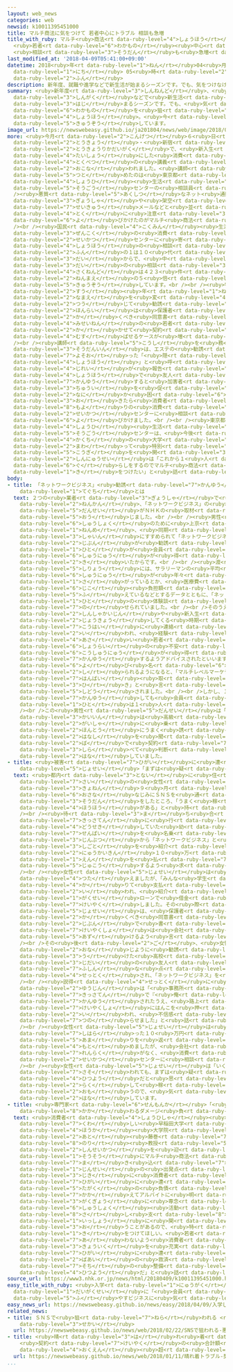 ```yaml
---
layout: web_news
categories: web
newsid: k10011395451000
title: マルチ商法に気をつけて 若者中心にトラブル 相談も急増
title_with_ruby: マルチ<ruby>商法<rt data-ruby-level="4">しょうほう</rt></ruby>に<ruby>気<rt data-ruby-level="1">き</rt></ruby>をつけて
  <ruby>若者<rt data-ruby-level="6">わかもの</rt></ruby><ruby>中心<rt data-ruby-level="2">ちゅうしん</rt></ruby>にトラブル
  <ruby>相談<rt data-ruby-level="3">そうだん</rt></ruby>も<ruby>急増<rt data-ruby-level="5">きゅうぞう</rt></ruby>
last_modified_at: '2018-04-09T05:41:00+09:00'
datetime: 2018<ruby>年<rt data-ruby-level="1">ねん</rt></ruby>04<ruby>月<rt data-ruby-level="1">がつ</rt></ruby>09<ruby>日<rt
  data-ruby-level="1">にち</rt></ruby> 05<ruby>時<rt data-ruby-level="2">じ</rt></ruby>41<ruby>分<rt
  data-ruby-level="2">ふん</rt></ruby>
description: 新年度、就職や進学などで新生活が始まるシーズンです。でも、気をつけなければいけないのが若者を狙ったマルチ商法。今、トラブルが急増しています。
summary: <ruby>新年度<rt data-ruby-level="3">しんねんど</rt></ruby>、<ruby>就職<rt data-ruby-level="6">しゅうしょく</rt></ruby>や<ruby>進学<rt
  data-ruby-level="3">しんがく</rt></ruby>などで<ruby>新生活<rt data-ruby-level="2">しんせいかつ</rt></ruby>が<ruby>始<rt
  data-ruby-level="3">はじ</rt></ruby>まるシーズンです。でも、<ruby>気<rt data-ruby-level="1">き</rt></ruby>をつけなければいけないのが<ruby>若者<rt
  data-ruby-level="6">わかもの</rt></ruby>を<ruby>狙<rt data-ruby-level="7">ねら</rt></ruby>ったマルチ<ruby>商法<rt
  data-ruby-level="4">しょうほう</rt></ruby>。<ruby>今<rt data-ruby-level="2">いま</rt></ruby>、トラブルが<ruby>急増<rt
  data-ruby-level="5">きゅうぞう</rt></ruby>しています。
image_url: https://newswebeasy.github.io/ja201804/news/web/image/2018/04/09/K10011395451_1804090618_1804090620_01_02.jpg
more: <ruby>今月<rt data-ruby-level="2">こんげつ</rt></ruby>６<ruby>日<rt data-ruby-level="1">にち</rt></ruby>、<ruby>東京<rt
  data-ruby-level="2">とうきょう</rt></ruby>・<ruby>新宿<rt data-ruby-level="3">しんじゅく</rt></ruby>にある<ruby>東京理科大学<rt
  data-ruby-level="2">とうきょうりかだいがく</rt></ruby>で、<ruby>新入生<rt data-ruby-level="2">しんにゅうせい</rt></ruby>を<ruby>対象<rt
  data-ruby-level="4">たいしょう</rt></ruby>にした<ruby>消費<rt data-ruby-level="4">しょうひ</rt></ruby>トラブルについての<ruby>特別<rt
  data-ruby-level="4">とくべつ</rt></ruby>の<ruby>講義<rt data-ruby-level="5">こうぎ</rt></ruby>が<ruby>行<rt
  data-ruby-level="2">おこな</rt></ruby>われました。<ruby>講師<rt data-ruby-level="5">こうし</rt></ruby>を<ruby>務<rt
  data-ruby-level="5">つと</rt></ruby>めたのは<ruby>東京都<rt data-ruby-level="3">とうきょうと</rt></ruby><ruby>消費<rt
  data-ruby-level="4">しょうひ</rt></ruby><ruby>生活<rt data-ruby-level="2">せいかつ</rt></ruby><ruby>総合<rt
  data-ruby-level="5">そうごう</rt></ruby>センターの<ruby>相談員<rt data-ruby-level="3">そうだんいん</rt></ruby>。<br
  /><ruby>悪質<rt data-ruby-level="5">あくしつ</rt></ruby>なネット<ruby>通販<rt data-ruby-level="7">つうはん</rt></ruby><ruby>業者<rt
  data-ruby-level="3">ぎょうしゃ</rt></ruby>や<ruby>架空<rt data-ruby-level="7">かくう</rt></ruby><ruby>請求<rt
  data-ruby-level="7">せいきゅう</rt></ruby>メールなどと<ruby>並<rt data-ruby-level="6">なら</rt></ruby>んで、<ruby>特<rt
  data-ruby-level="4">とく</rt></ruby>に<ruby>注意<rt data-ruby-level="3">ちゅうい</rt></ruby>を<ruby>呼<rt
  data-ruby-level="6">よ</rt></ruby>びかけたのがマルチ<ruby>商法<rt data-ruby-level="4">しょうほう</rt></ruby>のトラブルです。<br
  /><br /><ruby>国民<rt data-ruby-level="4">こくみん</rt></ruby><ruby>生活<rt data-ruby-level="2">せいかつ</rt></ruby>センターによりますと、<ruby>全国<rt
  data-ruby-level="3">ぜんこく</rt></ruby>の<ruby>消費<rt data-ruby-level="4">しょうひ</rt></ruby><ruby>生活<rt
  data-ruby-level="2">せいかつ</rt></ruby>センターに<ruby>寄<rt data-ruby-level="5">よ</rt></ruby>せられるマルチ<ruby>商法<rt
  data-ruby-level="4">しょうほう</rt></ruby>の<ruby>相談<rt data-ruby-level="3">そうだん</rt></ruby>の３<ruby>分<rt
  data-ruby-level="2">ふん</rt></ruby>の１は１０<ruby>代<rt data-ruby-level="3">だい</rt></ruby>と２０<ruby>代<rt
  data-ruby-level="3">だい</rt></ruby>からで、<ruby>中<rt data-ruby-level="1">なか</rt></ruby>でも１０<ruby>代<rt
  data-ruby-level="3">だい</rt></ruby>の<ruby>相談<rt data-ruby-level="3">そうだん</rt></ruby>は、<ruby>昨年度<rt
  data-ruby-level="4">さくねんど</rt></ruby>は４２３<ruby>件<rt data-ruby-level="5">けん</rt></ruby>と、４<ruby>年前<rt
  data-ruby-level="2">ねんまえ</rt></ruby>の５<ruby>倍<rt data-ruby-level="3">ばい</rt></ruby>に<ruby>急増<rt
  data-ruby-level="5">きゅうぞう</rt></ruby>しています。<br /><br /><ruby>特<rt data-ruby-level="4">とく</rt></ruby>に、ここ<ruby>数<rt
  data-ruby-level="2">すう</rt></ruby><ruby>年<rt data-ruby-level="1">ねん</rt></ruby>は、「ネットワークビジネス」などと<ruby>名前<rt
  data-ruby-level="2">なまえ</rt></ruby>を<ruby>変<rt data-ruby-level="4">か</rt></ruby>えてＳＮＳなどを<ruby>通<rt
  data-ruby-level="2">つう</rt></ruby>じて<ruby>勧誘<rt data-ruby-level="7">かんゆう</rt></ruby>し、<ruby>本来<rt
  data-ruby-level="2">ほんらい</rt></ruby>は<ruby>保護者<rt data-ruby-level="5">ほごしゃ</rt></ruby>が<ruby>書<rt
  data-ruby-level="2">か</rt></ruby>くべき<ruby>同意書<rt data-ruby-level="3">どういしょ</rt></ruby>を<ruby>未成年<rt
  data-ruby-level="4">みせいねん</rt></ruby>の<ruby>若者<rt data-ruby-level="6">わかもの</rt></ruby>に<ruby>書<rt
  data-ruby-level="2">か</rt></ruby>かせて<ruby>契約<rt data-ruby-level="7">けいやく</rt></ruby>を<ruby>結<rt
  data-ruby-level="4">むす</rt></ruby>ばせるケースが<ruby>増<rt data-ruby-level="5">ふ</rt></ruby>えています。<br
  /><br /><ruby>講師<rt data-ruby-level="5">こうし</rt></ruby>を<ruby>務<rt data-ruby-level="5">つと</rt></ruby>めた<ruby>相談員<rt
  data-ruby-level="3">そうだんいん</rt></ruby>は、エステの<ruby>勧誘<rt data-ruby-level="7">かんゆう</rt></ruby>などを<ruby>装<rt
  data-ruby-level="7">よそお</rt></ruby>った「<ruby>隠<rt data-ruby-level="7">かく</rt></ruby>れマルチ<ruby>商法<rt
  data-ruby-level="4">しょうほう</rt></ruby>」と<ruby>呼<rt data-ruby-level="6">よ</rt></ruby>ばれる<ruby>事例<rt
  data-ruby-level="4">じれい</rt></ruby>が<ruby>報告<rt data-ruby-level="5">ほうこく</rt></ruby>されていることや、マルチ<ruby>商法<rt
  data-ruby-level="4">しょうほう</rt></ruby>で<ruby>友人<rt data-ruby-level="2">ゆうじん</rt></ruby>を<ruby>勧誘<rt
  data-ruby-level="7">かんゆう</rt></ruby>すると<ruby>加害者<rt data-ruby-level="4">かがいしゃ</rt></ruby>になってしまうと<ruby>注意<rt
  data-ruby-level="3">ちゅうい</rt></ruby>を<ruby>促<rt data-ruby-level="7">うなが</rt></ruby>したうえで、「<ruby>何<rt
  data-ruby-level="2">なに</rt></ruby>か<ruby>困<rt data-ruby-level="6">こま</rt></ruby>ったことが<ruby>起<rt
  data-ruby-level="3">お</rt></ruby>きたら<ruby>消費者<rt data-ruby-level="4">しょうひしゃ</rt></ruby>ホットラインや<ruby>最寄<rt
  data-ruby-level="8">もよ</rt></ruby>りの<ruby>消費<rt data-ruby-level="4">しょうひ</rt></ruby><ruby>生活<rt
  data-ruby-level="2">せいかつ</rt></ruby>センターに<ruby>相談<rt data-ruby-level="3">そうだん</rt></ruby>してほしい」と<ruby>呼<rt
  data-ruby-level="6">よ</rt></ruby>びかけました。<br /><br /><ruby>東京都<rt data-ruby-level="3">とうきょうと</rt></ruby><ruby>消費<rt
  data-ruby-level="4">しょうひ</rt></ruby><ruby>生活<rt data-ruby-level="2">せいかつ</rt></ruby><ruby>総合<rt
  data-ruby-level="5">そうごう</rt></ruby>センターは、<ruby>今後<rt data-ruby-level="2">こんご</rt></ruby>も<ruby>各地<rt
  data-ruby-level="4">かくち</rt></ruby>の<ruby>大学<rt data-ruby-level="1">だいがく</rt></ruby>を<ruby>回<rt
  data-ruby-level="2">まわ</rt></ruby>って<ruby>特別<rt data-ruby-level="4">とくべつ</rt></ruby><ruby>講義<rt
  data-ruby-level="5">こうぎ</rt></ruby>を<ruby>開<rt data-ruby-level="3">ひら</rt></ruby>くことにしていて、<ruby>新入生<rt
  data-ruby-level="2">しんにゅうせい</rt></ruby>は「これから１<ruby>人<rt data-ruby-level="1">にん</rt></ruby><ruby>暮<rt
  data-ruby-level="6">ぐ</rt></ruby>らしをするのでマルチ<ruby>商法<rt data-ruby-level="4">しょうほう</rt></ruby>などに<ruby>気<rt
  data-ruby-level="1">き</rt></ruby>をつけたい」と<ruby>話<rt data-ruby-level="2">はな</rt></ruby>していました。
body:
- title: 「ネットワークビジネス」<ruby>勧誘<rt data-ruby-level="7">かんゆう</rt></ruby>の<ruby>手口<rt
    data-ruby-level="1">てぐち</rt></ruby>とは
  text: ２つの<ruby>業者<rt data-ruby-level="3">ぎょうしゃ</rt></ruby>で<ruby>合<rt data-ruby-level="2">あ</rt></ruby>わせて３<ruby>年間<rt
    data-ruby-level="2">ねんかん</rt></ruby>、「ネットワークビジネス」の<ruby>勧誘<rt data-ruby-level="7">かんゆう</rt></ruby>をしていたという<ruby>男性<rt
    data-ruby-level="5">だんせい</rt></ruby>がＮＨＫの<ruby>取材<rt data-ruby-level="4">しゅざい</rt></ruby>に<ruby>応<rt
    data-ruby-level="5">おう</rt></ruby>じました。<br /><br /><ruby>男性<rt data-ruby-level="5">だんせい</rt></ruby>は、<ruby>就職<rt
    data-ruby-level="6">しゅうしょく</rt></ruby>のために<ruby>上京<rt data-ruby-level="2">じょうきょう</rt></ruby>して１<ruby>年目<rt
    data-ruby-level="1">ねんめ</rt></ruby>、<ruby>同期<rt data-ruby-level="3">どうき</rt></ruby>の<ruby>社員<rt
    data-ruby-level="3">しゃいん</rt></ruby>にすすめられて「ネットワークビジネス」を<ruby>始<rt data-ruby-level="3">はじ</rt></ruby>めました。「<ruby>自分<rt
    data-ruby-level="2">じぶん</rt></ruby>が<ruby>勧誘<rt data-ruby-level="7">かんゆう</rt></ruby>した<ruby>人<rt
    data-ruby-level="1">ひと</rt></ruby>が<ruby>会員<rt data-ruby-level="3">かいいん</rt></ruby>になれば<ruby>収入<rt
    data-ruby-level="6">しゅうにゅう</rt></ruby>が<ruby>得<rt data-ruby-level="4">え</rt></ruby>られる」と<ruby>聞<rt
    data-ruby-level="2">き</rt></ruby>いたからです。<br /><br /><ruby>渡<rt data-ruby-level="7">わた</rt></ruby>された<ruby>資料<rt
    data-ruby-level="5">しりょう</rt></ruby>には、サラリーマンの<ruby>平均<rt data-ruby-level="5">へいきん</rt></ruby><ruby>収入<rt
    data-ruby-level="6">しゅうにゅう</rt></ruby>が<ruby>年々<rt data-ruby-level="1">ねんねん</rt></ruby><ruby>下<rt
    data-ruby-level="1">さ</rt></ruby>がっているとか、<ruby>医療費<rt data-ruby-level="7">いりょうひ</rt></ruby>の<ruby>自己<rt
    data-ruby-level="6">じこ</rt></ruby><ruby>負担額<rt data-ruby-level="6">ふたんがく</rt></ruby>が<ruby>増<rt
    data-ruby-level="5">ふ</rt></ruby>えているなどとするデータとともに、「ネットワークビジネス」で<ruby>成功<rt data-ruby-level="4">せいこう</rt></ruby>したとする<ruby>人<rt
    data-ruby-level="1">ひと</rt></ruby>の<ruby>体験談<rt data-ruby-level="4">たいけんだん</rt></ruby>が<ruby>載<rt
    data-ruby-level="7">の</rt></ruby>せられていました。<br /><br />そのうえで、「４<ruby>月<rt data-ruby-level="1">がつ</rt></ruby>は<ruby>新社会人<rt
    data-ruby-level="2">しんしゃかいじん</rt></ruby>や<ruby>新入生<rt data-ruby-level="2">しんにゅうせい</rt></ruby>が<ruby>上京<rt
    data-ruby-level="2">じょうきょう</rt></ruby>してくる<ruby>時期<rt data-ruby-level="3">じき</rt></ruby>だ」として<ruby>後輩<rt
    data-ruby-level="7">こうはい</rt></ruby>に<ruby>連絡<rt data-ruby-level="7">れんらく</rt></ruby>するよう<ruby>言<rt
    data-ruby-level="2">い</rt></ruby>われ、<ruby>経験<rt data-ruby-level="5">けいけん</rt></ruby>が<ruby>浅<rt
    data-ruby-level="4">あさ</rt></ruby>い<ruby>若者<rt data-ruby-level="6">わかもの</rt></ruby>の<ruby>将来<rt
    data-ruby-level="6">しょうらい</rt></ruby>の<ruby>不安<rt data-ruby-level="4">ふあん</rt></ruby>をあおって「<ruby>高収入<rt
    data-ruby-level="6">こうしゅうにゅう</rt></ruby>が<ruby>得<rt data-ruby-level="4">え</rt></ruby>られる」と<ruby>勧誘<rt
    data-ruby-level="7">かんゆう</rt></ruby>するようアドバイスされたといいます。<br /><br />さらに、「ネットワークビジネス」という<ruby>呼<rt
    data-ruby-level="6">よ</rt></ruby>び<ruby>名<rt data-ruby-level="6">な</rt></ruby>が<ruby>知<rt
    data-ruby-level="2">し</rt></ruby>られるようになると、「マルチレベルマーケティング」や「<ruby>連鎖<rt data-ruby-level="7">れんさ</rt></ruby><ruby>販売<rt
    data-ruby-level="7">はんばい</rt></ruby><ruby>取<rt data-ruby-level="3">と</rt></ruby>り<ruby>引<rt
    data-ruby-level="3">ひ</rt></ruby>き」と<ruby>言<rt data-ruby-level="2">い</rt></ruby>いかえるよう<ruby>指導<rt
    data-ruby-level="5">しどう</rt></ruby>されました。<br /><br />しかし、１００<ruby>人<rt data-ruby-level="1">にん</rt></ruby>を<ruby>勧誘<rt
    data-ruby-level="7">かんゆう</rt></ruby>しても<ruby>会員<rt data-ruby-level="3">かいいん</rt></ruby>になる<ruby>人<rt
    data-ruby-level="1">ひと</rt></ruby>は１<ruby>人<rt data-ruby-level="1">にん</rt></ruby>いるいかいないかだったといいます。<br
    /><br />この<ruby>男性<rt data-ruby-level="5">だんせい</rt></ruby>は「<ruby>先輩<rt data-ruby-level="7">せんぱい</rt></ruby>の<ruby>会員<rt
    data-ruby-level="3">かいいん</rt></ruby>は<ruby>高級<rt data-ruby-level="3">こうきゅう</rt></ruby><ruby>外車<rt
    data-ruby-level="2">がいしゃ</rt></ruby>に<ruby>乗<rt data-ruby-level="3">の</rt></ruby>っていたりして、<ruby>本当<rt
    data-ruby-level="2">ほんとう</rt></ruby>にうまく<ruby>誘<rt data-ruby-level="7">さそ</rt></ruby>ってくる。<ruby>話<rt
    data-ruby-level="2">はなし</rt></ruby>を<ruby>聞<rt data-ruby-level="2">き</rt></ruby>いたその<ruby>場<rt
    data-ruby-level="2">ば</rt></ruby>で<ruby>契約<rt data-ruby-level="7">けいやく</rt></ruby>せず、デメリットも<ruby>調<rt
    data-ruby-level="3">しら</rt></ruby>べて<ruby>判断<rt data-ruby-level="5">はんだん</rt></ruby>したほうがいい」と<ruby>話<rt
    data-ruby-level="2">はな</rt></ruby>していました。
- title: <ruby>被害<rt data-ruby-level="7">ひがい</rt></ruby>に<ruby>遭<rt data-ruby-level="7">あ</rt></ruby>った<ruby>女性<rt
    data-ruby-level="5">じょせい</rt></ruby>「まずは<ruby>疑<rt data-ruby-level="6">うたが</rt></ruby>うこと」
  text: <ruby>都内<rt data-ruby-level="3">とない</rt></ruby>に<ruby>住<rt data-ruby-level="3">す</rt></ruby>む１９<ruby>歳<rt
    data-ruby-level="7">さい</rt></ruby>の<ruby>女性<rt data-ruby-level="5">じょせい</rt></ruby>は、<ruby>去年<rt
    data-ruby-level="3">きょねん</rt></ruby>９<ruby>月<rt data-ruby-level="1">がつ</rt></ruby>、<ruby>幼<rt
    data-ruby-level="6">おさな</rt></ruby>なじみにＳＮＳを<ruby>通<rt data-ruby-level="2">つう</rt></ruby>じてアルバイトの<ruby>相談<rt
    data-ruby-level="3">そうだん</rt></ruby>をしたところ、「うまく<ruby>稼<rt data-ruby-level="7">かせ</rt></ruby>げる<ruby>方法<rt
    data-ruby-level="4">ほうほう</rt></ruby>がある」と<ruby>持<rt data-ruby-level="3">も</rt></ruby>ちかけられました。<br
    /><br /><ruby>待<rt data-ruby-level="3">ま</rt></ruby>ち<ruby>合<rt data-ruby-level="3">あ</rt></ruby>わせた<ruby>喫茶店<rt
    data-ruby-level="7">きっさてん</rt></ruby>に<ruby>行<rt data-ruby-level="2">い</rt></ruby>くと、<ruby>同席<rt
    data-ruby-level="4">どうせき</rt></ruby>していた<ruby>幼<rt data-ruby-level="6">おさな</rt></ruby>なじみの<ruby>先輩<rt
    data-ruby-level="7">せんぱい</rt></ruby>を<ruby>名乗<rt data-ruby-level="3">なの</rt></ruby>る<ruby>人物<rt
    data-ruby-level="3">じんぶつ</rt></ruby>から「ネットワークビジネス」と<ruby>称<rt data-ruby-level="7">しょう</rt></ruby>する<ruby>仕事<rt
    data-ruby-level="3">しごと</rt></ruby>を<ruby>紹介<rt data-ruby-level="7">しょうかい</rt></ruby>され、<ruby>入会金<rt
    data-ruby-level="2">にゅうかいきん</rt></ruby>１０<ruby>万<rt data-ruby-level="2">まん</rt></ruby>８０００<ruby>円<rt
    data-ruby-level="1">えん</rt></ruby>を<ruby>払<rt data-ruby-level="7">はら</rt></ruby>ってセミナーを<ruby>受講<rt
    data-ruby-level="5">じゅこう</rt></ruby>するよう<ruby>求<rt data-ruby-level="4">もと</rt></ruby>められたということです。<br
    /><br /><ruby>女性<rt data-ruby-level="5">じょせい</rt></ruby>は<ruby>払<rt data-ruby-level="7">はら</rt></ruby>えないと<ruby>伝<rt
    data-ruby-level="4">つた</rt></ruby>えましたが、「みんな<ruby>学生<rt data-ruby-level="1">がくせい</rt></ruby>ローンで<ruby>借<rt
    data-ruby-level="4">か</rt></ruby>りて<ruby>支払<rt data-ruby-level="7">しはら</rt></ruby>っている」と<ruby>言<rt
    data-ruby-level="2">い</rt></ruby>われ、<ruby>紹介<rt data-ruby-level="7">しょうかい</rt></ruby>された<ruby>学生<rt
    data-ruby-level="1">がくせい</rt></ruby>ローンで<ruby>借金<rt data-ruby-level="4">しゃっきん</rt></ruby>をして<ruby>契約<rt
    data-ruby-level="7">けいやく</rt></ruby>しました。その<ruby>際<rt data-ruby-level="5">さい</rt></ruby>に、<ruby>女性<rt
    data-ruby-level="5">じょせい</rt></ruby>は、<ruby>保護者<rt data-ruby-level="5">ほごしゃ</rt></ruby>が<ruby>書<rt
    data-ruby-level="2">か</rt></ruby>くべき<ruby>同意書<rt data-ruby-level="3">どういしょ</rt></ruby>を<ruby>自分<rt
    data-ruby-level="2">じぶん</rt></ruby>で<ruby>書<rt data-ruby-level="2">か</rt></ruby>かされたほか、<ruby>契約書<rt
    data-ruby-level="7">けいやくしょ</rt></ruby>は<ruby>会社<rt data-ruby-level="2">かいしゃ</rt></ruby>に<ruby>預<rt
    data-ruby-level="5">あず</rt></ruby>けるよう<ruby>言<rt data-ruby-level="2">い</rt></ruby>われたといいます。<br
    /><br />その<ruby>後<rt data-ruby-level="2">ご</rt></ruby>、<ruby>女性<rt data-ruby-level="5">じょせい</rt></ruby>は、<ruby>同<rt
    data-ruby-level="2">おな</rt></ruby>じように<ruby>勧誘<rt data-ruby-level="7">かんゆう</rt></ruby>を<ruby>受<rt
    data-ruby-level="3">う</rt></ruby>けた<ruby>高校<rt data-ruby-level="2">こうこう</rt></ruby><ruby>時代<rt
    data-ruby-level="3">じだい</rt></ruby>の<ruby>友人<rt data-ruby-level="2">ゆうじん</rt></ruby>から<ruby>不審<rt
    data-ruby-level="7">ふしん</rt></ruby>な<ruby>点<rt data-ruby-level="2">てん</rt></ruby>があると<ruby>説得<rt
    data-ruby-level="4">せっとく</rt></ruby>され、「ネットワークビジネス」を<ruby>解約<rt data-ruby-level="5">かいやく</rt></ruby>しました。<br
    /><br /><ruby>説得<rt data-ruby-level="4">せっとく</rt></ruby>に<ruby>当<rt data-ruby-level="2">あ</rt></ruby>たった<ruby>友人<rt
    data-ruby-level="2">ゆうじん</rt></ruby>は「<ruby>事務所<rt data-ruby-level="5">じむしょ</rt></ruby>ではなく<ruby>喫茶店<rt
    data-ruby-level="7">きっさてん</rt></ruby>で『<ruby>俺<rt data-ruby-level="7">おれ</rt></ruby>についてくればよい』などと<ruby>勧誘<rt
    data-ruby-level="7">かんゆう</rt></ruby>されたうえ、<ruby>路上<rt data-ruby-level="3">ろじょう</rt></ruby>で<ruby>契約書<rt
    data-ruby-level="7">けいやくしょ</rt></ruby>にはんこを<ruby>押<rt data-ruby-level="7">お</rt></ruby>せと<ruby>言<rt
    data-ruby-level="2">い</rt></ruby>われ、<ruby>不信感<rt data-ruby-level="4">ふしんかん</rt></ruby>を<ruby>募<rt
    data-ruby-level="7">つの</rt></ruby>らせました」と<ruby>話<rt data-ruby-level="2">はな</rt></ruby>しています。<br
    /><br /><ruby>女性<rt data-ruby-level="5">じょせい</rt></ruby>は<ruby>先月<rt data-ruby-level="1">せんげつ</rt></ruby>、これまでに<ruby>支払<rt
    data-ruby-level="7">しはら</rt></ruby>った１０<ruby>万円<rt data-ruby-level="2">まんえん</rt></ruby><ruby>余<rt
    data-ruby-level="5">あま</rt></ruby>りを<ruby>返<rt data-ruby-level="3">かえ</rt></ruby>すよう<ruby>求<rt
    data-ruby-level="4">もと</rt></ruby>めましたが、<ruby>会社<rt data-ruby-level="2">かいしゃ</rt></ruby>からは<ruby>連絡<rt
    data-ruby-level="7">れんらく</rt></ruby>がなく、<ruby>消費<rt data-ruby-level="4">しょうひ</rt></ruby><ruby>生活<rt
    data-ruby-level="2">せいかつ</rt></ruby>センターに<ruby>相談<rt data-ruby-level="3">そうだん</rt></ruby>したということです。<br
    /><br /><ruby>女性<rt data-ruby-level="5">じょせい</rt></ruby>は「いくら<ruby>友達<rt data-ruby-level="8">ともだち</rt></ruby>に<ruby>誘<rt
    data-ruby-level="7">さそ</rt></ruby>われても、まずは<ruby>疑<rt data-ruby-level="6">うたが</rt></ruby>ってみることが<ruby>必要<rt
    data-ruby-level="4">ひつよう</rt></ruby>だと<ruby>思<rt data-ruby-level="2">おも</rt></ruby>いました。<ruby>楽<rt
    data-ruby-level="2">らく</rt></ruby>して<ruby>稼<rt data-ruby-level="7">かせ</rt></ruby>げるなどということはないと<ruby>思<rt
    data-ruby-level="2">おも</rt></ruby>うので、<ruby>気<rt data-ruby-level="1">き</rt></ruby>をつければよかった」と<ruby>話<rt
    data-ruby-level="2">はな</rt></ruby>しています。
- title: <ruby>専門家<rt data-ruby-level="6">せんもんか</rt></ruby>「<ruby>一生<rt data-ruby-level="1">いっしょう</rt></ruby>に<ruby>関<rt
    data-ruby-level="8">かか</rt></ruby>わるダメージ<ruby>負<rt data-ruby-level="3">お</rt></ruby>う」
  text: <ruby>消費者<rt data-ruby-level="4">しょうひしゃ</rt></ruby><ruby>被害<rt data-ruby-level="7">ひがい</rt></ruby>に<ruby>詳<rt
    data-ruby-level="7">くわ</rt></ruby>しい<ruby>早稲田大学<rt data-ruby-level="8">わせだだいがく</rt></ruby><ruby>法科<rt
    data-ruby-level="4">ほうか</rt></ruby><ruby>大学院<rt data-ruby-level="3">だいがくいん</rt></ruby>の<ruby>後<rt
    data-ruby-level="2">あと</rt></ruby><ruby>藤巻<rt data-ruby-level="7">ふじまき</rt></ruby><ruby>則<rt
    data-ruby-level="8">のり</rt></ruby><ruby>教授<rt data-ruby-level="5">きょうじゅ</rt></ruby>は、<ruby>新生活<rt
    data-ruby-level="2">しんせいかつ</rt></ruby>を<ruby>迎<rt data-ruby-level="7">むか</rt></ruby>えて<ruby>早々<rt
    data-ruby-level="1">そうそう</rt></ruby>にマルチ<ruby>商法<rt data-ruby-level="4">しょうほう</rt></ruby>などのトラブルに<ruby>巻<rt
    data-ruby-level="7">ま</rt></ruby>き<ruby>込<rt data-ruby-level="7">こ</rt></ruby>まれるリスクについて「<ruby>人生<rt
    data-ruby-level="1">じんせい</rt></ruby>の<ruby>出発点<rt data-ruby-level="3">しゅっぱつてん</rt></ruby>の<ruby>時期<rt
    data-ruby-level="3">じき</rt></ruby>に<ruby>消費者<rt data-ruby-level="4">しょうひしゃ</rt></ruby><ruby>被害<rt
    data-ruby-level="7">ひがい</rt></ruby>に<ruby>遭<rt data-ruby-level="7">あ</rt></ruby>うと、<ruby>多額<rt
    data-ruby-level="5">たがく</rt></ruby>の<ruby>負債<rt data-ruby-level="7">ふさい</rt></ruby>を<ruby>抱<rt
    data-ruby-level="7">かか</rt></ruby>えてアルバイトに<ruby>明<rt data-ruby-level="2">あ</rt></ruby>けくれ、<ruby>学業<rt
    data-ruby-level="3">がくぎょう</rt></ruby>に<ruby>専念<rt data-ruby-level="6">せんねん</rt></ruby>できなかったり<ruby>就職<rt
    data-ruby-level="6">しゅうしょく</rt></ruby><ruby>活動<rt data-ruby-level="3">かつどう</rt></ruby>に<ruby>差<rt
    data-ruby-level="8">さ</rt></ruby>し<ruby>支<rt data-ruby-level="8">つか</rt></ruby>えたりすることもある。そのような<ruby>一生<rt
    data-ruby-level="1">いっしょう</rt></ruby>に<ruby>関<rt data-ruby-level="8">かか</rt></ruby>わるダメージを<ruby>負<rt
    data-ruby-level="3">お</rt></ruby>うことがあるので、<ruby>特<rt data-ruby-level="4">とく</rt></ruby>に<ruby>気<rt
    data-ruby-level="1">き</rt></ruby>をつけてほしい。<ruby>若者<rt data-ruby-level="6">わかもの</rt></ruby>がトラブルに<ruby>遭<rt
    data-ruby-level="7">あ</rt></ruby>わないよう<ruby>消費者<rt data-ruby-level="4">しょうひしゃ</rt></ruby><ruby>教育<rt
    data-ruby-level="3">きょういく</rt></ruby>を<ruby>充実<rt data-ruby-level="7">じゅうじつ</rt></ruby>させるとともに、<ruby>被害<rt
    data-ruby-level="7">ひがい</rt></ruby>に<ruby>遭<rt data-ruby-level="7">あ</rt></ruby>った<ruby>場合<rt
    data-ruby-level="2">ばあい</rt></ruby>の<ruby>救済<rt data-ruby-level="6">きゅうさい</rt></ruby><ruby>措置<rt
    data-ruby-level="7">そち</rt></ruby>の<ruby>整備<rt data-ruby-level="5">せいび</rt></ruby>も<ruby>必要<rt
    data-ruby-level="4">ひつよう</rt></ruby>だ」と<ruby>話<rt data-ruby-level="2">はな</rt></ruby>しています。
source_url: https://www3.nhk.or.jp/news/html/20180409/k10011395451000.html
easy_title_with_ruby: <ruby>入学<rt data-ruby-level="1">にゅうがく</rt></ruby>した<ruby>大学生<rt
  data-ruby-level="1">だいがくせい</rt></ruby>に「<ruby>会員<rt data-ruby-level="3">かいいん</rt></ruby>を<ruby>増<rt
  data-ruby-level="5">ふ</rt></ruby>やすビジネスに<ruby>気<rt data-ruby-level="1">き</rt></ruby>をつけて」
easy_news_url: https://newswebeasy.github.io/news/easy/2018/04/09/入学した大学生に会員を増やすビジネスに気をつけて
related_news:
- title: ＳＮＳで<ruby>狙<rt data-ruby-level="7">ねら</rt></ruby>われる <ruby>悪質<rt data-ruby-level="5">あくしつ</rt></ruby>ネットビジネスの<ruby>世界<rt
    data-ruby-level="3">せかい</rt></ruby>
  url: https://newswebeasy.github.io/news/web/2018/02/22/SNSで狙われる-悪質ネットビジネスの世界
- title: <ruby>晴<rt data-ruby-level="3">は</rt></ruby>れ<ruby>着<rt data-ruby-level="3">ぎ</rt></ruby>トラブル
    <ruby>契約<rt data-ruby-level="7">けいやく</rt></ruby>の<ruby>合計額<rt data-ruby-level="5">ごうけいがく</rt></ruby>は１<ruby>億円<rt
    data-ruby-level="4">おくえん</rt></ruby><ruby>超<rt data-ruby-level="7">ちょう</rt></ruby>か
  url: https://newswebeasy.github.io/news/web/2018/01/11/晴れ着トラブル-契約の合計額は1億円超か
...
```

